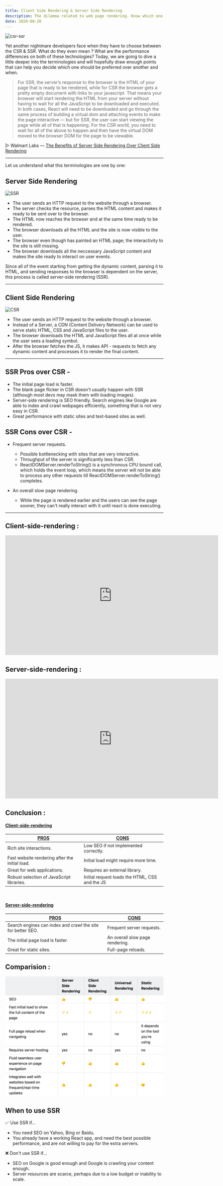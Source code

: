 ```yaml
---
title: Client Side Rendering & Server Side Rendering
description: The dilemma related to web page rendering. Know which one to choose when!
date: 2020-08-20
---
```


![csr-ssr](https://bs-uploads.toptal.io/blackfish-uploads/blog/post/seo/og_image_file/og_image/18023/client-side-vs-server-side-pre-rendering-b43c48127da106c356a983d35f6d8039.png)

Yet another nightmare developers face when they have to choose between the CSR & SSR. What do they even mean ? What are the performance differences on both of these technologies? Today, we are going to dive a little deeper into the terminologies and will hopefully draw enough points that can help you decide which one should be preferred over another and when.

> For SSR, the server’s response to the browser is the HTML of your page that is ready to be rendered, while for CSR the browser gets a pretty empty document with links to your javascript. That means your browser will start rendering the HTML from your server without having to wait for all the JavaScript to be downloaded and executed. In both cases, React will need to be downloaded and go through the same process of building a virtual dom and attaching events to make the page interactive — but for SSR, the user can start viewing the page while all of that is happening. For the CSR world, you need to wait for all of the above to happen and then have the virtual DOM moved to the browser DOM for the page to be viewable.

▷ Walmart Labs — [The Benefits of Server Side Rendering Over Client Side Rendering](https://medium.com/walmartglobaltech/the-benefits-of-server-side-rendering-over-client-side-rendering-5d07ff2cefe8)

---

Let us understand what this terminologies are one by one:

## Server Side Rendering

![SSR](https://miro.medium.com/max/1400/1*MQzcTaB8X3PvfO0esEmrOQ.png)

- The user sends an HTTP request to the website through a browser.
- The server checks the resource, parses the HTML content and makes it ready to be sent over to the browser.
- The HTML now reaches the browser and at the same time ready to be rendered.
- The browser downloads all the HTML and the site is now visible to the user.
- The browser even though has painted an HTML page; the interactivity to the site is still missing.
- The browser downloads all the neccessary JavaScript content and makes the site ready to interact on user events.

Since all of the event starting from getting the dynamic content, parsing it to HTML, and sending responses to the browser is dependent on the server, this process is called server-side rendering (SSR).

---

## Client Side Rendering

![CSR](https://miro.medium.com/max/1400/1*jtN-us9XXvKkSJImzhzMiA.png)

- The user sends an HTTP request to the website through a browser.
- Instead of a Server, a CDN (Content Delivery Network) can be used to serve static HTML, CSS and JavaScript files to the user.
- The browser downloads the HTML and JavaScript files all at once while the user sees a loading symbol.
- After the browser fetches the JS, it makes API - requests to fetch any dynamic content and processes it to render the final content.

<!-- > The main difference is that for SSR your server’s response to the browser is the HTML of your page that is ready to be rendered, while for CSR the browser gets a pretty empty document with links to your javascript. That means your browser will start rendering the HTML from your server without having to wait for all the JavaScript to be downloaded and executed. In both cases, React will need to be downloaded and go through the same process of building a virtual dom and attaching events to make the page interactive — but for SSR, the user can start viewing the page while all of that is happening. For the CSR world, you need to wait for all of the above to happen and then have the virtual dom moved to the browser dom for the page to be viewable. -->

---

## SSR Pros over CSR -

- The initial page load is faster.
- The blank page flicker in CSR doesn't usually happen with SSR (although most devs may mask them with loading images).
- Server-side rendering is SEO friendly. Search engines like Google are able to index and crawl webpages efficiently, something that is not very easy in CSR.
- Great performance with static sites and text-based sites as well.

## SSR Cons over CSR -

- Frequent server requests.

  - Possible bottlenecking with sites that are very interactive.
  - Throughput of the server is significantly less than CSR.
  - ReactDOMServer.renderToString() is a synchronous CPU bound call, which holds the event loop, which means the server will not be able to process any other requests till ReactDOMServer.renderToString() completes.

- An overall slow page rendering.
  - While the page is rendered earlier and the users can see the page sooner, they can't really interact with it until react is done executing.

---

## Client-side-rendering :

<iframe width="678" height="381" src="https://www.youtube.com/embed/0bvo6UKkNDA" frameborder="0" allow="accelerometer; autoplay; encrypted-media; gyroscope; picture-in-picture" allowfullscreen></iframe>

## Server-side-rendering :

<iframe width="678" height="381" src="https://www.youtube.com/embed/4-Lel1oaV7M" frameborder="0" allow="accelerometer; autoplay; encrypted-media; gyroscope; picture-in-picture" allowfullscreen></iframe>

## Conclusion :

#### <ins class="sub-ins">Client-side-rendering</ins>

| <ins class="sub-easy">PROS</ins>               | <ins class="sub-hard">CONS</ins>               |
| ---------------------------------------------- | ---------------------------------------------- |
| Rich site interactions.                        | Low SEO if not implemented correctly.          |
| Fast website rendering after the initial load. | Initial load might require more time.          |
| Great for web applications.                    | Requires an external library.                  |
| Robust selection of JavaScript libraries.      | Initial request loads the HTML, CSS and the JS |

<br/>

#### <ins class="sub-ins">Server-side-rendering</ins>

| <ins class="sub-easy">PROS</ins>                            | <ins class="sub-hard">CONS</ins> |
| ----------------------------------------------------------- | -------------------------------- |
| Search engines can index and crawl the site for better SEO. | Frequent server requests.        |
| The initial page load is faster.                            | An overall slow page rendering.  |
| Great for static sites.                                     | Full-page reloads.               |

## Comparision :

![comparision](./assets/comp-min.png)

## When to use SSR

✅ Use SSR if...

- You need SEO on Yahoo, Bing or Baidu.
- You already have a working React app, and need the best possible performance, and are not willing to pay for the extra servers.

❌ Don't use SSR if...

- SEO on Google is good enough and Google is crawling your content enough.
- Server resources are scarce, perhaps due to a low budget or inability to scale.
